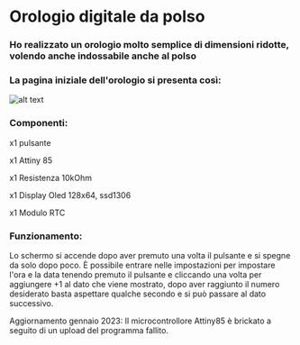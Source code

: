 # Orologio digitale da polso
### Ho realizzato un orologio molto semplice di dimensioni ridotte, volendo anche indossabile anche al polso

### La pagina iniziale dell'orologio si presenta così:
![alt text](https://github.com/Musy05/Orologio-con-RTC-display-OLED-128x64-Attiny-85/blob/main/homepage.jpg?raw=true)

### Componenti:

x1 pulsante

x1 Attiny 85

x1 Resistenza 10kOhm

x1 Display Oled 128x64, ssd1306

x1 Modulo RTC

### Funzionamento:
Lo schermo si accende dopo aver premuto una volta il pulsante e si spegne da solo dopo poco.
È possibile entrare nelle impostazioni per impostare l'ora e la data tenendo premuto il pulsante e cliccando una volta per aggiungere +1 al dato che viene mostrato, dopo aver raggiunto il numero desiderato basta aspettare qualche secondo e si può passare al dato successivo.

Aggiornamento gennaio 2023: Il microcontrollore Attiny85 è brickato a seguito di un upload del programma fallito.
